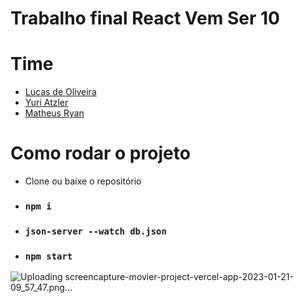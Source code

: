 # Trabalho final React Vem Ser 10

# Time
- <a href="https://github.com/Oliveiralucass">Lucas de Oliveira</a><br>
- <a href="https://github.com/YuriAtzler">Yuri Atzler</a><br>
- <a href="https://github.com/matxd">Matheus Ryan</a>

# Como rodar o projeto
- Clone ou baixe o repositório
- ### `npm i`
- ### `json-server --watch db.json`
- ### `npm start`

![Uploading screencapture-movier-project-vercel-app-2023-01-21-09_57_47.png…]()
